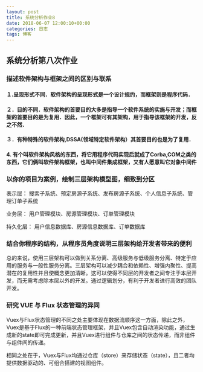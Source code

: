 ```yaml
---
layout: post
title: 系统分析作业8
date: 2018-06-07 12:00:10+00:00
categories: 日志
tags: 博客
---
```


##   系统分析第八次作业

### 描述软件架构与框架之间的区别与联系
#### １.呈现形式不同．软件架构的呈现形式是一个设计规约，而框架则是程序代码． 
#### ２．目的不同．软件架构的首要目的大多是指导一个软件系统的实施与开发；而框架的首要目的是为复用．因此，一个框架可有其架构，用于指导该框架的开发，反之不然． 
#### ３．有种特殊的软件架构,DSSA(领域特定软件架构）其首要目的也是为了复用． 
####  4. 有个叫软件架构风格的东西，将它用程序代码实现后就成了Corba,COM之类的东西，它们俩叫软件架构框架，也叫中间件集成框架，又有人愿意叫它对象中间件

### 以你的项目为案例，绘制三层架构模型图，细致到分区
表示层：
搜索子系统、预定房源子系统、发布房源子系统、个人信息子系统、管理订单子系统

业务层：
用户管理模块、房源管理模块、订单管理模块

持久化层：
用户信息数据库、房源信息数据库、订单数据库

### 结合你程序的结构，从程序员角度说明三层架构给开发者带来的便利
总的来说，使用三层架构可以做到关系分离、高级服务与低级服务分离、特定于应用的服务与一般性服务分离。三层架构可以减少耦合和依赖性、增强内聚性、提高潜在的复用性并且使概念更加清晰。这可以使得不同层的开发者之间专注于本层开发，而无需考虑除本层以外的开发。通过逻辑划分，有利于开发者进行高效的团队开发。

### 研究 VUE 与 Flux 状态管理的异同

Vuex与Flux状态管理的不同之处主要体现在数据流顺序这一方面，除此之外，Vuex是基于Flux的一种前端状态管理框架，并且Vuex包含自动渲染功能，通过生成新的state即可完成更新，并且Vuex进行组件与仓库之间的状态传递，而非组件与组件间的传递。

相同之处在于，Vuex与Flux均通过仓库（store）来存储状态（state），且二者均提供数据驱动的、可组合搭建的视图组件。

